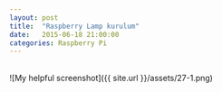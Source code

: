 ```yaml
---
layout: post
title:  "Raspberry Lamp kurulum"
date:   2015-06-18 21:00:00
categories: Raspberry Pi
---
```


<br>![My helpful screenshot]({{ site.url }}/assets/27-1.png)<br>